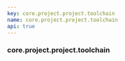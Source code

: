```yaml
---
key: core.project.project.toolchain
name: core.project.project.toolchain
api: true
---
```


### core.project.project.toolchain
